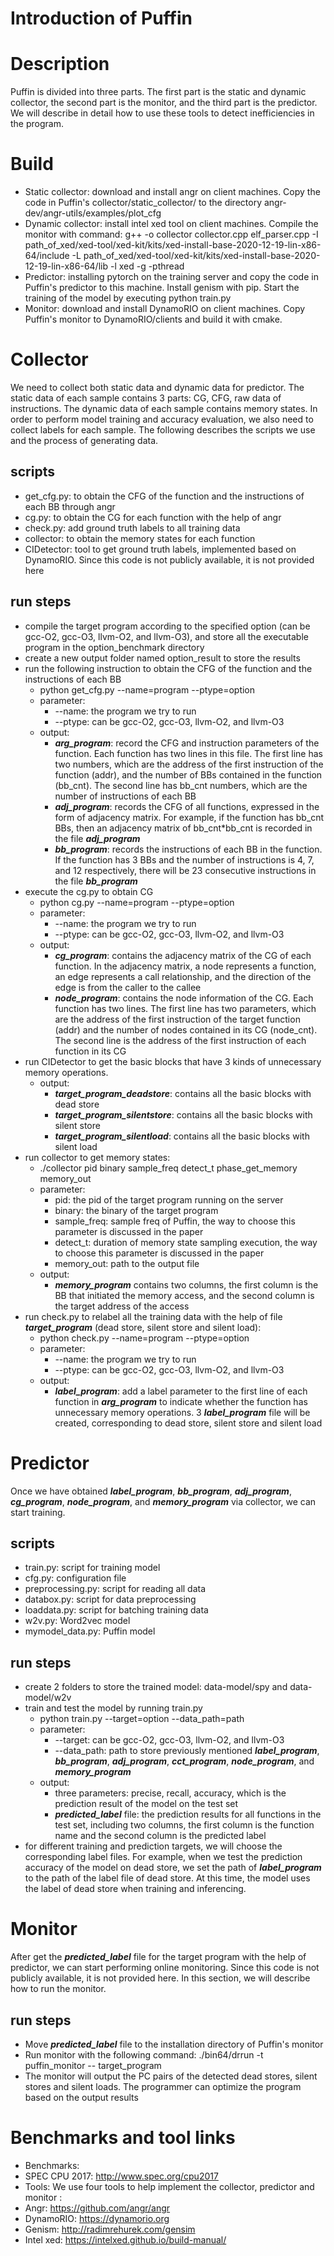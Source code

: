 # Introduction of Puffin

# Description
Puffin is divided into three parts. The first part is the static and dynamic collector, the second part is the monitor, and the third part is the predictor. We will describe in detail how to use these tools to detect inefficiencies in the program.

# Build
+ Static collector: download and install angr on client machines. Copy the code in Puffin's collector/static_collector/ to the directory angr-dev/angr-utils/examples/plot_cfg
+ Dynamic collector: install intel xed tool on client machines. Compile the monitor with command: g++ -o collector collector.cpp elf_parser.cpp -I path_of_xed/xed-tool/xed-kit/kits/xed-install-base-2020-12-19-lin-x86-64/include -L path_of_xed/xed-tool/xed-kit/kits/xed-install-base-2020-12-19-lin-x86-64/lib -l xed -g -pthread
+ Predictor: installing pytorch on the training server and copy the code in Puffin's predictor to this machine. Install genism with pip. Start the training of the model by executing python train.py
+ Monitor: download and install DynamoRIO on client machines. Copy Puffin's monitor to DynamoRIO/clients and build it with cmake.

# Collector
We need to collect both static data and dynamic data for predictor. The static data of each sample contains 3 parts: CG, CFG, raw data of instructions. The dynamic data of each sample contains memory states. In order to perform model training and accuracy evaluation, we also need to collect labels for each sample. The following describes the scripts we use and the process of generating data.

## scripts
+ get_cfg.py: to obtain the CFG of the function and the instructions of each BB through angr
+ cg.py: to obtain the CG for each function with the help of angr
+ check.py: add ground truth labels to all training data
+ collector: to obtain the memory states for each function 
+ CIDetector: tool to get ground truth labels, implemented based on DynamoRIO. Since this code is not publicly available, it is not provided here


## run steps
+ compile the target program according to the specified option (can be gcc-O2, gcc-O3, llvm-O2, and llvm-O3), and store all the executable program in the option_benchmark directory
+ create a new output folder named option_result to store the results
+ run the following instruction to obtain the CFG of the function and the instructions of each BB
   + python get_cfg.py --name=program --ptype=option
   + parameter:
      + --name: the program we try to run
      + --ptype: can be gcc-O2, gcc-O3, llvm-O2, and llvm-O3
   + output:
      + ***arg_program***: record the CFG and instruction parameters of the function. Each function has two lines in this file. The first line has two numbers, which are the address of the first instruction of the function (addr), and the number of BBs contained in the function (bb_cnt). The second line has bb_cnt numbers, which are the number of instructions of each BB
      + ***adj_program***: records the CFG of all functions, expressed in the form of adjacency matrix. For example, if the function has bb_cnt BBs, then an adjacency matrix of bb_cnt*bb_cnt is recorded in the file ***adj_program***
      + ***bb_program***: records the instructions of each BB in the function. If the function has 3 BBs and the number of instructions is 4, 7, and 12 respectively, there will be 23 consecutive instructions in the file ***bb_program***
+ execute the cg.py to obtain CG 
   + python cg.py --name=program --ptype=option
   + parameter:
      + --name: the program we try to run
      + --ptype: can be gcc-O2, gcc-O3, llvm-O2, and llvm-O3
   + output:
      + ***cg_program***: contains the adjacency matrix of the CG of each function. In the adjacency matrix, a node represents a function, an edge represents a call relationship, and the direction of the edge is from the caller to the callee
      + ***node_program***: contains the node information of the CG. Each function has two lines. The first line has two parameters, which are the address of the first instruction of the target function (addr) and the number of nodes contained in its CG (node_cnt). The second line is the address of the first instruction of each function in its CG
+ run CIDetector to get the basic blocks that have 3 kinds of unnecessary memory operations. 
   + output:
      + ***target_program_deadstore***: contains all the basic blocks with dead store
      + ***target_program_silentstore***: contains all the basic blocks with silent store
      + ***target_program_silentload***: contains all the basic blocks with silent load
+ run collector to get memory states: 
   + ./collector pid binary sample_freq detect_t phase_get_memory memory_out
   + parameter:
      + pid: the pid of the target program running on the server
      + binary: the binary of the target program
      + sample_freq: sample freq of Puffin, the way to choose this parameter is discussed in the paper
      + detect_t: duration of memory state sampling execution, the way to choose this parameter is discussed in the paper
      + memory_out: path to the output file
   + output:
      + ***memory_program*** contains two columns, the first column is the BB that initiated the memory access, and the second column is the target address of the access
+ run check.py to relabel all the training data with the help of file ***target_program*** (dead store, silent store and silent load):
   + python check.py --name=program --ptype=option
   + parameter:
      + --name: the program we try to run
      + --ptype: can be gcc-O2, gcc-O3, llvm-O2, and llvm-O3
   + output:
      + ***label_program***: add a label parameter to the first line of each function in ***arg_program*** to indicate whether the function has unnecessary memory operations. 3 ***label_program*** file will be created, corresponding to dead store, silent store and silent load

# Predictor 
Once we have obtained ***label_program***, ***bb_program***, ***adj_program***, ***cg_program***, ***node_program***, and ***memory_program*** via collector, we can start training. 
## scripts
+ train.py: script for training model
+ cfg.py: configuration file
+ preprocessing.py: script for reading all data
+ databox.py: script for data preprocessing
+ loaddata.py: script for batching training data
+ w2v.py: Word2vec model
+ mymodel_data.py: Puffin model
## run steps
+ create 2 folders to store the trained model: data-model/spy and data-model/w2v
+ train and test the model by running train.py
   + python train.py --target=option --data_path=path
   + parameter:
      + --target: can be gcc-O2, gcc-O3, llvm-O2, and llvm-O3
      + --data_path: path to store previously mentioned ***label_program***, ***bb_program***, ***adj_program***, ***cct_program***, ***node_program***, and ***memory_program***
   + output:
      + three parameters: precise, recall, accuracy, which is the prediction result of the model on the test set
      + ***predicted_label*** file: the prediction results for all functions in the test set, including two columns, the first column is the function name and the second column is the predicted label
+ for different training and prediction targets, we will choose the corresponding label files. For example, when we test the prediction accuracy of the model on dead store, we set the path of ***label_program*** to the path of the label file of dead store. At this time, the model uses the label of dead store when training and inferencing.

# Monitor
After get the ***predicted_label*** file for the target program with the help of predictor, we can start performing online monitoring. Since this code is not publicly available, it is not provided here. In this section, we will describe how to run the monitor.
## run steps
+ Move ***predicted_label*** file to the installation directory of Puffin's monitor
+ Run monitor with the following command: ./bin64/drrun -t puffin_monitor -- target_program
+ The monitor will output the PC pairs of the detected dead stores, silent stores and silent loads. The programmer can optimize the program based on the output results

# Benchmarks and tool links
+ Benchmarks: 
+ SPEC CPU 2017: http://www.spec.org/cpu2017
+ Tools: We use four tools to help implement the collector, predictor and monitor :
+ Angr: https://github.com/angr/angr
+ DynamoRIO: https://dynamorio.org
+ Genism: http://radimrehurek.com/gensim
+ Intel xed: https://intelxed.github.io/build-manual/



